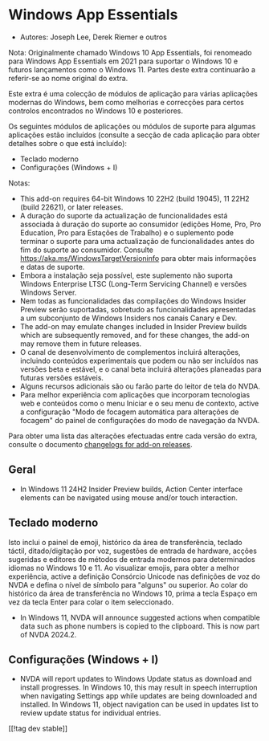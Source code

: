 # Windows App Essentials #

* Autores: Joseph Lee, Derek Riemer e outros

Nota: Originalmente chamado Windows 10 App Essentials, foi renomeado para
Windows App Essentials em 2021 para suportar o Windows 10 e futuros
lançamentos como o Windows 11. Partes deste extra continuarão a referir-se
ao nome original do extra.

Este extra é uma colecção de módulos de aplicação para várias aplicações
modernas do Windows, bem como melhorias e correcções para certos controlos
encontrados no Windows 10 e posteriores.

Os seguintes módulos de aplicações ou módulos de suporte para algumas
aplicações estão incluídos (consulte a secção de cada aplicação para obter
detalhes sobre o que está incluído):

* Teclado moderno
* Configurações (Windows + I)

Notas:

* This add-on requires 64-bit Windows 10 22H2 (build 19045), 11 22H2 (build
  22621), or later releases.
* A duração do suporte da actualização de funcionalidades está associada à
  duração do suporte ao consumidor (edições Home, Pro, Pro Education, Pro
  para Estações de Trabalho) e o suplemento pode terminar o suporte para uma
  actualização de funcionalidades antes do fim do suporte ao
  consumidor. Consulte <https://aka.ms/WindowsTargetVersioninfo> para obter
  mais informações e datas de suporte.
* Embora a instalação seja possível, este suplemento não suporta Windows
  Enterprise LTSC (Long-Term Servicing Channel) e versões Windows Server.
* Nem todas as funcionalidades das compilações do Windows Insider Preview
  serão suportadas, sobretudo as funcionalidades apresentadas a um
  subconjunto de Windows Insiders nos canais Canary e Dev.
* The add-on may emulate changes included in Insider Preview builds which
  are subsequently removed, and for these changes, the add-on may remove
  them in future releases.
* O canal de desenvolvimento de complementos incluirá alterações, incluindo
  conteúdos experimentais que podem ou não ser incluídos nas versões beta e
  estável, e o canal beta incluirá alterações planeadas para futuras versões
  estáveis.
* Alguns recursos adicionais são ou farão parte do leitor de tela do NVDA.
* Para melhor experiência com aplicações que incorporam tecnologias web e
  conteúdos como o menu Iniciar e o seu menu de contexto, active a
  configuração "Modo de focagem automática para alterações de focagem" do
  painel de configurações do modo de navegação da NVDA.

Para obter uma lista das alterações efectuadas entre cada versão do extra,
consulte o documento [changelogs for add-on releases][1].

## Geral

* In Windows 11 24H2 Insider Preview builds, Action Center interface
  elements can be navigated using mouse and/or touch interaction.

## Teclado moderno

Isto inclui o painel de emoji, histórico da área de transferência, teclado
táctil, ditado/digitação por voz, sugestões de entrada de hardware, acções
sugeridas e editores de métodos de entrada modernos para determinados
idiomas no Windows 10 e 11. Ao visualizar emojis, para obter a melhor
experiência, active a definição Consórcio Unicode nas definições de voz do
NVDA e defina o nível de símbolo para "alguns" ou superior. Ao colar do
histórico da área de transferência no Windows 10, prima a tecla Espaço em
vez da tecla Enter para colar o item seleccionado.

* In Windows 11, NVDA will announce suggested actions when compatible data
  such as phone numbers is copied to the clipboard. This is now part of NVDA
  2024.2.

## Configurações (Windows + I)

* NVDA will report updates to Windows Update status as download and install
  progresses. In Windows 10, this may result in speech interruption when
  navigating Settings app while updates are being downloaded and
  installed. In Windows 11, object navigation can be used in updates list to
  review update status for individual entries.

[[!tag dev stable]]

[1]: https://github.com/josephsl/wintenapps/wiki/w10changelog
